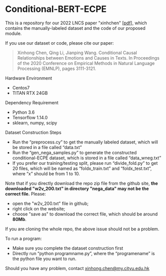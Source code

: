 # Conditional-BERT-ECPE
This is a repository for our 2022 LNCS paper "xinhchen" \[[pdf](https://www.aclweb.org/anthology/2020.emnlp-main.252.pdf)\], which contains the manually-labeled dataset and the code of our proposed module.

If you use our dataset or code, please cite our paper:
>Xinhong Chen, Qing Li, Jianping Wang. Conditional Causal Relationships between Emotions and Causes in Texts. In Proceedings of the 2020 Conference on Empirical Methods in Natural Language Processing (EMNLP), pages 3111-3121.

Hardware Environment
- Centos7
- TITAN RTX 24GB 

Dependency Requirement
- Python 3.6
- Tensorflow 1.14.0
- sklearn, numpy, scipy

Dataset Construction Steps
- Run the “preprocess.cy” to get the manually labeled dataset, which will be stored in a file called “data.txt”
- Run the “gen_nega_samples.py” to generate the constructed conditional-ECPE dataset, which is stored in a file called “data_wneg.txt”
-	If you prefer our training/testing split, please run “divide_fold.py” to get 20 files, which will be named as “foldx_train.txt” and “foldx_test.txt”, where “x” should be from 1 to 10.

Note that if you directly download the repo zip file from the github site, **the downloaded "w2v_200.txt" in directory "nega_data" may not be the correct file.** Please:
- open the "w2v_200.txt" file in github;
- right click on the website;
- choose "save as" to download the correct file, which should be around **80Mb**. 

If you are cloning the whole repo, the above issue should not be a problem.

To run a program:
- Make sure you complete the dataset construction first
-	Directly run “python programname.py”, where the “programename” is the python file you want to run.

Should you have any problem, contact xinhong.chen@my.cityu.edu.hk

